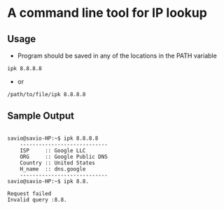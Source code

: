 # A command line tool for IP lookup

Usage
------

* Program should be saved in any of the locations in the PATH variable  

```
ipk 8.8.8.8
```
* or

```
/path/to/file/ipk 8.8.8.8
```

Sample Output
-------------

```console

savio@savio-HP:~$ ipk 8.8.8.8
	----------------------------
	ISP     :: Google LLC
	ORG     :: Google Public DNS
	Country :: United States
	H_name  :: dns.google
	----------------------------
savio@savio-HP:~$ ipk 8.8.
	
Request failed 
Invalid query :8.8.


````



